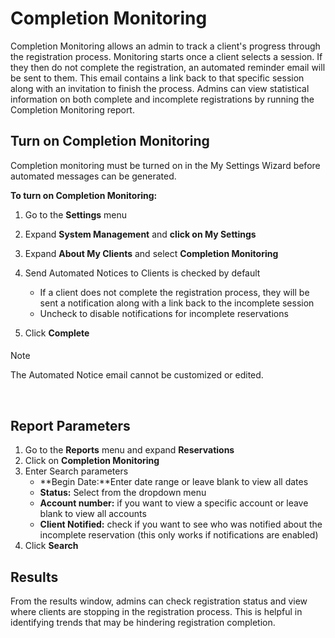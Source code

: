 # Completion Monitoring
Completion Monitoring allows an admin to track a client's progress through the registration process. Monitoring starts once a client selects a session. If they then do not complete the registration, an automated reminder email will be sent to them. This email contains a link back to that specific session along with an invitation to finish the process. Admins can view statistical information on both complete and incomplete registrations by running the Completion Monitoring report.


## 


## Turn on Completion Monitoring


Completion monitoring must be turned on in the My Settings Wizard before automated messages can be generated. 


**To turn on Completion Monitoring:**


1. Go to the **Settings** menu
2. Expand **System Management** and **click on My Settings**
3. Expand **About My Clients** and select **Completion Monitoring**  

4. Send Automated Notices to Clients is checked by default
	* If a client does not complete the registration process, they will be sent a notification along with a link back to the incomplete session
	* Uncheck to disable notifications for incomplete reservations
5. Click **Complete**



#### 
 Note


The Automated Notice email cannot be customized or edited.



 


## Report Parameters


1. Go to the **Reports** menu and expand **Reservations**
2. Click on **Completion Monitoring**
3. Enter Search parameters
	* **Begin Date:**Enter date range or leave blank to view all dates
	* **Status:** Select from the dropdown menu
	* **Account number:** if you want to view a specific account or leave blank to view all accounts
	* **Client Notified:** check if you want to see who was notified about the incomplete reservation (this only works if notifications are enabled)
4. Click **Search**  



  
  



## Results


From the results window, admins can check registration status and view where clients are stopping in the registration process. This is helpful in identifying trends that may be hindering registration completion.




